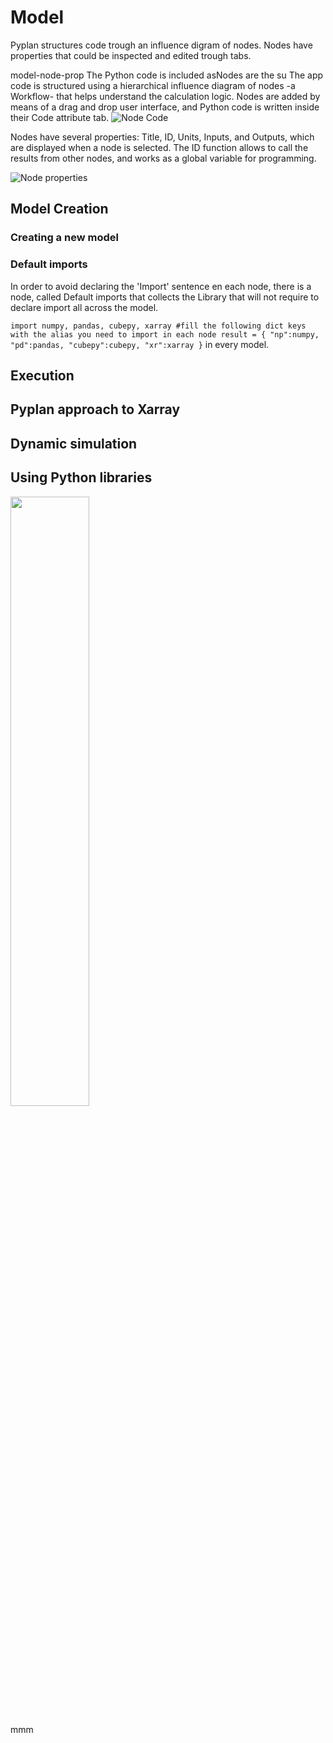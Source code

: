 # Model

Pyplan structures code trough an influence digram of nodes. Nodes have properties that could be inspected and edited trough tabs.

model-node-prop
The Python code is included asNodes are the su
The app code is structured using a hierarchical influence diagram of nodes -a Workflow- that helps understand the calculation logic. Nodes are added by means of a drag and drop user interface, and Python code is written inside their Code attribute tab. 
![Node Code](http://img.pyplan.org/index_node_code.png)

Nodes have several properties: Title, ID, Units, Inputs, and Outputs, which are displayed when a node is selected. The ID function allows to call the results from other nodes, and works as a global variable for programming.

![Node properties](http://img.pyplan.org/index_node_properties1.png)


## Model Creation
### Creating a new model
### Default imports
In order to avoid declaring the 'Import' sentence en each node, there is a node, called Default imports that collects the Library that will not require to declare import all across the model.

`import numpy, pandas, cubepy, xarray
#fill the following dict keys with the alias you need to import in each node
result = {
    "np":numpy,
    "pd":pandas,
    "cubepy":cubepy,
    "xr":xarray
}` in every model.


## Execution
## Pyplan approach to Xarray
## Dynamic simulation
## Using Python libraries


<img src="image.jpg" width="50%" height="50%" />
<i class="icon-file"></i>
<i class="fa fa-folder-open"></i>

mmm
<!--stackedit_data:
eyJoaXN0b3J5IjpbLTE5NjUxNDA4ODEsMTU4MTY5MTAyNywtMj
A4MDMwNDc5NywtNDE3MDk2MzcsLTE4MzYwNTM1MTksNTExODk1
NTgwLDYzMDI0MTg0NCwtMTQwNjg4NTQyMiwtNDA5MjYzNjIxLC
0xNDQ2MzcxODk3XX0=
-->